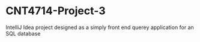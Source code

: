 # CNT4714-Project-3
IntelliJ Idea project designed as a simply front end querey application for an SQL database
